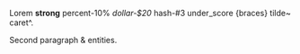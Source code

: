 Lorem **strong** percent-10% *dollar-$20* hash-#3 under_score {braces} tilde~ caret^.

Second paragraph & entities.
